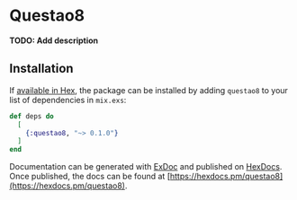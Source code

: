 # Questao8

**TODO: Add description**

## Installation

If [available in Hex](https://hex.pm/docs/publish), the package can be installed
by adding `questao8` to your list of dependencies in `mix.exs`:

```elixir
def deps do
  [
    {:questao8, "~> 0.1.0"}
  ]
end
```

Documentation can be generated with [ExDoc](https://github.com/elixir-lang/ex_doc)
and published on [HexDocs](https://hexdocs.pm). Once published, the docs can
be found at [https://hexdocs.pm/questao8](https://hexdocs.pm/questao8).

